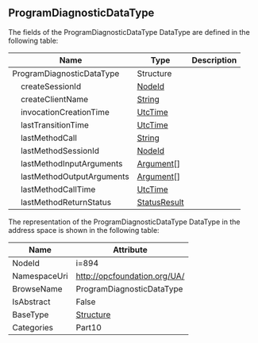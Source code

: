 <!-- datatype -->
## ProgramDiagnosticDataType
  
<!-- end of description -->
The fields of the ProgramDiagnosticDataType DataType are defined in the following table:  

|Name|Type|Description|
|---|---|---|
|ProgramDiagnosticDataType|Structure||
|&nbsp;&nbsp;&nbsp;&nbsp;createSessionId|[NodeId](../../../Part3/DataTypes/NodeId/readme.md)||
|&nbsp;&nbsp;&nbsp;&nbsp;createClientName|[String](../../../Part3/DataTypes/String/readme.md)||
|&nbsp;&nbsp;&nbsp;&nbsp;invocationCreationTime|[UtcTime](../../../Part3/DataTypes/UtcTime/readme.md)||
|&nbsp;&nbsp;&nbsp;&nbsp;lastTransitionTime|[UtcTime](../../../Part3/DataTypes/UtcTime/readme.md)||
|&nbsp;&nbsp;&nbsp;&nbsp;lastMethodCall|[String](../../../Part3/DataTypes/String/readme.md)||
|&nbsp;&nbsp;&nbsp;&nbsp;lastMethodSessionId|[NodeId](../../../Part3/DataTypes/NodeId/readme.md)||
|&nbsp;&nbsp;&nbsp;&nbsp;lastMethodInputArguments|[Argument](../../../Part3/DataTypes/Argument/readme.md)[]||
|&nbsp;&nbsp;&nbsp;&nbsp;lastMethodOutputArguments|[Argument](../../../Part3/DataTypes/Argument/readme.md)[]||
|&nbsp;&nbsp;&nbsp;&nbsp;lastMethodCallTime|[UtcTime](../../../Part3/DataTypes/UtcTime/readme.md)||
|&nbsp;&nbsp;&nbsp;&nbsp;lastMethodReturnStatus|[StatusResult](../../../Part5/DataTypes/StatusResult/readme.md)||

The representation of the ProgramDiagnosticDataType DataType in the address space is shown in the following table:  

|Name|Attribute|
|---|---|
|NodeId|i=894|
|NamespaceUri|http://opcfoundation.org/UA/|
|BrowseName|ProgramDiagnosticDataType|
|IsAbstract|False|
|BaseType|[Structure](../../../Part3/DataTypes/Structure/readme.md)|
|Categories|Part10|

